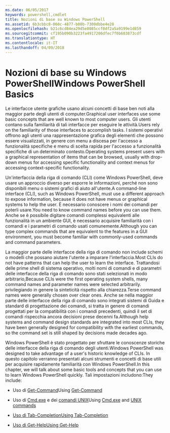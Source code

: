 ```yaml
---
ms.date: 06/05/2017
keywords: powershell,cmdlet
title: Nozioni di base su Windows PowerShell
ms.assetid: 6b3cbbc8-060c-4877-b00b-7300dbbe4e28
ms.openlocfilehash: b21c6cd84ea29d5e8085ccf8df2a5a9199e1d859
ms.sourcegitcommit: cf195b090b3223fa4917206dfec7f0b603873cdf
ms.translationtype: HT
ms.contentlocale: it-IT
ms.lasthandoff: 04/09/2018
---
```

# <a name="windows-powershell-basics"></a><span data-ttu-id="7429d-103">Nozioni di base su Windows PowerShell</span><span class="sxs-lookup"><span data-stu-id="7429d-103">Windows PowerShell Basics</span></span>
<span data-ttu-id="7429d-104">Le interfacce utente grafiche usano alcuni concetti di base ben noti alla maggior parte degli utenti di computer.</span><span class="sxs-lookup"><span data-stu-id="7429d-104">Graphical user interfaces use some basic concepts that are well known to most computer users.</span></span> <span data-ttu-id="7429d-105">Gli utenti contano sulla familiarità di tali interfacce per eseguire le attività.</span><span class="sxs-lookup"><span data-stu-id="7429d-105">Users rely on the familiarity of those interfaces to accomplish tasks.</span></span> <span data-ttu-id="7429d-106">I sistemi operativi offrono agli utenti una rappresentazione grafica degli elementi che possono essere visualizzati, in genere con menu a discesa per l'accesso a funzionalità specifiche e menu di scelta rapida per l'accesso a funzionalità specifiche di un determinato contesto.</span><span class="sxs-lookup"><span data-stu-id="7429d-106">Operating systems present users with a graphical representation of items that can be browsed, usually with drop-down menus for accessing specific functionality and context menus for accessing context-specific functionality.</span></span>

<span data-ttu-id="7429d-107">Un'interfaccia della riga di comando (CLI) come Windows PowerShell, deve usare un approccio diverso per esporre le informazioni, perché non sono disponibili menu o sistemi grafici di aiuto all'utente.</span><span class="sxs-lookup"><span data-stu-id="7429d-107">A command-line interface (CLI), such as Windows PowerShell, must use a different approach to expose information, because it does not have menus or graphical systems to help the user.</span></span> <span data-ttu-id="7429d-108">È necessario conoscere i nomi dei comandi per poterli usare.</span><span class="sxs-lookup"><span data-stu-id="7429d-108">You need to know command names before you can use them.</span></span> <span data-ttu-id="7429d-109">Anche se è possibile digitare comandi complessi equivalenti alle funzionalità in un ambiente GUI, è necessario acquisire familiarità con i comandi e i parametri di comando usati comunemente.</span><span class="sxs-lookup"><span data-stu-id="7429d-109">Although you can type complex commands that are equivalent to the features in a GUI environment, you must become familiar with commonly-used commands and command parameters.</span></span>

<span data-ttu-id="7429d-110">La maggior parte delle interfacce della riga di comando non include schemi o modelli che possano aiutare l'utente a imparare l'interfaccia.</span><span class="sxs-lookup"><span data-stu-id="7429d-110">Most CLIs do not have patterns that can help the user to learn the interface.</span></span> <span data-ttu-id="7429d-111">Trattandosi delle prime shell di sistema operativo, molti nomi di comandi e di parametri delle interfacce della riga di comando sono stati selezionati in modo arbitrario,</span><span class="sxs-lookup"><span data-stu-id="7429d-111">Because CLIs were the first operating system shells, many command names and parameter names were selected arbitrarily.</span></span> <span data-ttu-id="7429d-112">privilegiando in genere la sinteticità rispetto alla chiarezza.</span><span class="sxs-lookup"><span data-stu-id="7429d-112">Terse command names were generally chosen over clear ones.</span></span> <span data-ttu-id="7429d-113">Anche se nella maggior parte delle interfacce della riga di comando sono integrati sistemi di Guida e standard di progettazione dei comandi, si tratta in genere di comandi progettati per la compatibilità con i comandi precedenti, quindi il set di comandi rispecchia ancora decisioni prese decenni fa.</span><span class="sxs-lookup"><span data-stu-id="7429d-113">Although help systems and command design standards are integrated into most CLIs, they have been generally designed for compatibility with the earliest commands, so the command set is still shaped by decisions made decades ago.</span></span>

<span data-ttu-id="7429d-114">Windows PowerShell è stato progettato per sfruttare le conoscenze storiche delle interfacce della riga di comando degli utenti.</span><span class="sxs-lookup"><span data-stu-id="7429d-114">Windows PowerShell was designed to take advantage of a user's historic knowledge of CLIs.</span></span> <span data-ttu-id="7429d-115">In questo capitolo verranno presentati alcuni strumenti e concetti di base utili per acquisire rapidamente familiarità con Windows PowerShell.</span><span class="sxs-lookup"><span data-stu-id="7429d-115">In this chapter, we will talk about some basic tools and concepts that you can use to learn Windows PowerShell quickly.</span></span> <span data-ttu-id="7429d-116">Tali impostazioni includono:</span><span class="sxs-lookup"><span data-stu-id="7429d-116">They include:</span></span>

- <span data-ttu-id="7429d-117">Uso di [Get-Command](/powershell/module/Microsoft.PowerShell.Core/get-command)</span><span class="sxs-lookup"><span data-stu-id="7429d-117">Using [Get-Command](/powershell/module/Microsoft.PowerShell.Core/get-command)</span></span>

- <span data-ttu-id="7429d-118">Uso di [Cmd.exe](/windows-server/administration/windows-commands/cmd) e dei [comandi UNIX](/windows/wsl/reference)</span><span class="sxs-lookup"><span data-stu-id="7429d-118">Using [Cmd.exe](/windows-server/administration/windows-commands/cmd) and [UNIX commands](/windows/wsl/reference)</span></span>

- [<span data-ttu-id="7429d-119">Uso di Tab-Completion</span><span class="sxs-lookup"><span data-stu-id="7429d-119">Using Tab-Completion</span></span>](../../core-powershell/console/using-tab-expansion.md)

- [<span data-ttu-id="7429d-120">Uso di Get-Help</span><span class="sxs-lookup"><span data-stu-id="7429d-120">Using Get-Help</span></span>](./getting-detailed-help-information.md)